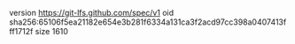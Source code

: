 version https://git-lfs.github.com/spec/v1
oid sha256:65106f5ea21182e654e3b281f6334a131ca3f2acd97cc398a0407413fff1712f
size 1610

